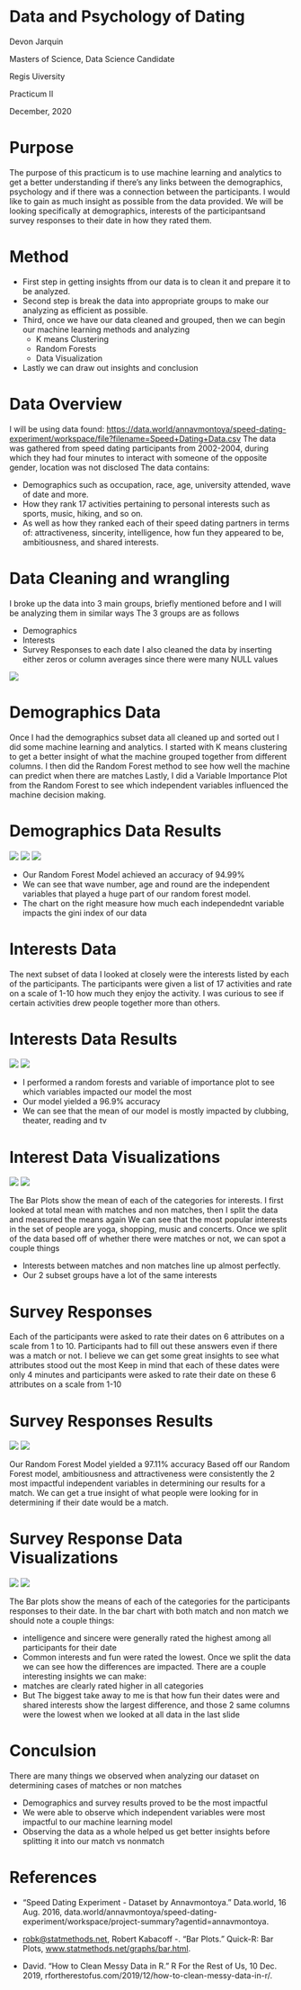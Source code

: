 # Data and Psychology of Dating

Devon Jarquin

Masters of Science, Data Science Candidate 

Regis Uiversity 

Practicum II 

December, 2020 

# Purpose

The purpose of this practicum is to use machine learning and analytics to get a better understanding if there’s any links between the demographics, psychology and if there was a connection between the participants.
I would like to gain as much insight as possible from the data provided. We will be looking specifically at demographics, interests of the participantsand survey responses to their date in how they rated them.

# Method

- First step in getting insights ffrom our data is to clean it and prepare it to be analyzed.
- Second step is break the data into appropriate groups to make our analyzing as efficient as possible. 
- Third, once we have our data cleaned and grouped, then we can begin our machine learning methods and analyzing
  - K means Clustering
  - Random Forests
  - Data Visualization 
- Lastly we can draw out insights and conclusion 

# Data Overview
I will be using data found: https://data.world/annavmontoya/speed-dating-experiment/workspace/file?filename=Speed+Dating+Data.csv
The data was gathered from speed dating participants from 2002-2004, during which they had four minutes to interact with someone of the opposite gender, location was not disclosed 
The data contains:
  - Demographics such as occupation, race, age, university attended, wave of date and more. 
  - How they rank 17 activities pertaining to personal interests such as sports, music, hiking, and so on. 
  - As well as how they ranked each of their speed dating partners in terms of: attractiveness, sincerity, intelligence, how fun they appeared to be, ambitiousness, and shared interests.
 
 # Data Cleaning and wrangling 
I broke up the data into 3 main groups, briefly mentioned before and I will be analyzing them in similar ways
The 3 groups are as follows
  - Demographics
  - Interests 
  - Survey Responses to each date
I also cleaned the data by inserting either zeros or column averages since there were many NULL values

![](https://github.com/djarquin92/practicumII/blob/main/Data_cleaning.PNG)

# Demographics Data

Once I had the demographics subset data all cleaned up and sorted out I did some machine learning and analytics.
I started with K means clustering to get a better insight of what the machine grouped together from different columns.
I then did the Random Forest method to see how well the machine can predict when there are matches
Lastly, I did a Variable Importance Plot from the Random Forest to see which independent variables influenced the machine decision making.

# Demographics Data Results

![](https://github.com/djarquin92/practicumII/blob/main/WSS_Plot.png)
![](https://github.com/djarquin92/practicumII/blob/main/Kmeans_clustering.png)
![](https://github.com/djarquin92/practicumII/blob/main/Random_forest_1.png)


- Our Random Forest Model achieved an accuracy of 94.99%
- We can see that wave number, age and round are the independent variables that played a huge part of our random forest model.
- The chart on the right measure how much each independednt variable impacts the gini index of our data

# Interests Data

The next subset of data I looked at closely were the interests listed by each of the participants.
The participants were given a list of 17 activities and rate on a scale of 1-10 how much they enjoy the activity.
I was curious to see if certain activities drew people together more than others.

# Interests Data Results

![](https://github.com/djarquin92/practicumII/blob/main/Random_forest_2_interests.png)
![](https://github.com/djarquin92/practicumII/blob/main/Var_imp_1.png)


- I performed a random forests and variable of importance plot to see which variables impacted our model the most
- Our model yielded a 96.9% accuracy
- We can see that the mean of our model is mostly impacted by clubbing, theater, reading and tv

# Interest Data Visualizations 

![](https://github.com/djarquin92/practicumII/blob/main/barplot_1_total_interests.png)
![](https://github.com/djarquin92/practicumII/blob/main/Barplot_2_interests.PNG)


The Bar Plots show the mean of each of the categories for interests. 
I first looked at total mean with matches and non matches, then I split the data and measured the means again
We can see that the most popular interests in the set of people are yoga, shopping, music and concerts.
Once we split of the data based off of whether there were matches or not, we can spot a couple things
  - Interests between matches and non matches line up almost perfectly. 
  - Our 2 subset groups have a lot of the same interests 

# Survey Responses 

Each of the participants were asked to rate their dates on 6 attributes on a scale from 1 to 10.
Participants had to fill out these answers even if there was a match or not.
I believe we can get some great insights to see what attributes stood out the most
Keep in mind that each of these dates were only 4 minutes and participants were asked to rate their date on these 6 attributes on a  scale from 1-10

# Survey Responses Results

![](https://github.com/djarquin92/practicumII/blob/main/random_forest_3_survey_reponses.png)
![](https://github.com/djarquin92/practicumII/blob/main/Var_imp_3_survey_responses.png)


Our Random Forest Model yielded a 97.11% accuracy
Based off our Random Forest model, ambitiousness and attractiveness were consistently the 2 most impactful independent variables in determining our results for a match.
We can get a true insight of what people were looking for in determining if their date would be a match.

# Survey Response Data Visualizations 
![](https://github.com/djarquin92/practicumII/blob/main/barplot_3_survey_responses.png)
![](https://github.com/djarquin92/practicumII/blob/main/barplot_4_survey_responses.PNG)


The Bar plots show the means of each of the categories for the participants responses to their date.
In the bar chart with both match and non match we should note a couple things:
  - intelligence and sincere were generally rated the highest among all participants for their date
  - Common interests and fun were rated the lowest.
Once we split the data we can see how the differences are impacted.
There are a couple interesting insights we can make:
  - matches are clearly rated higher in all categories
  - But The biggest take away to me is that how fun their dates were and shared interests show the largest difference, and those 2 same columns were the lowest when we looked at all data in the last slide

# Conculsion

There are many things we observed when analyzing our dataset on determining cases of matches or non matches
  - Demographics and survey results proved to be the most impactful
  - We were able to observe which independent variables were most impactful to our machine learning model
  - Observing the data as a whole helped us get better insights before splitting it into our match vs nonmatch

# References

- “Speed Dating Experiment - Dataset by Annavmontoya.” Data.world, 16 Aug. 2016, data.world/annavmontoya/speed-dating-experiment/workspace/project-summary?agentid=annavmontoya. 

- robk@statmethods.net, Robert Kabacoff -. “Bar Plots.” Quick-R: Bar Plots, www.statmethods.net/graphs/bar.html. 

- David. “How to Clean Messy Data in R.” R For the Rest of Us, 10 Dec. 2019, rfortherestofus.com/2019/12/how-to-clean-messy-data-in-r/. 



